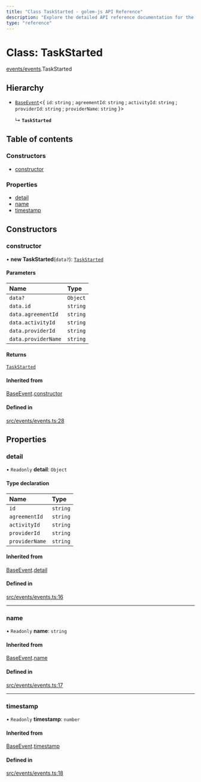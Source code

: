 ```yaml
---
title: "Class TaskStarted - golem-js API Reference"
description: "Explore the detailed API reference documentation for the Class TaskStarted within the golem-js SDK for the Golem Network."
type: "reference"
---
```

# Class: TaskStarted

[events/events](../modules/events_events).TaskStarted

## Hierarchy

- [`BaseEvent`](events_events.BaseEvent)<{ `id`: `string` ; `agreementId`: `string` ; `activityId`: `string` ; `providerId`: `string` ; `providerName`: `string`  }\>

  ↳ **`TaskStarted`**

## Table of contents

### Constructors

- [constructor](events_events.TaskStarted#constructor)

### Properties

- [detail](events_events.TaskStarted#detail)
- [name](events_events.TaskStarted#name)
- [timestamp](events_events.TaskStarted#timestamp)

## Constructors

### constructor

• **new TaskStarted**(`data?`): [`TaskStarted`](events_events.TaskStarted)

#### Parameters

| Name | Type |
| :------ | :------ |
| `data?` | `Object` |
| `data.id` | `string` |
| `data.agreementId` | `string` |
| `data.activityId` | `string` |
| `data.providerId` | `string` |
| `data.providerName` | `string` |

#### Returns

[`TaskStarted`](events_events.TaskStarted)

#### Inherited from

[BaseEvent](events_events.BaseEvent).[constructor](events_events.BaseEvent#constructor)

#### Defined in

[src/events/events.ts:28](https://github.com/golemfactory/golem-js/blob/552d481/src/events/events.ts#L28)

## Properties

### detail

• `Readonly` **detail**: `Object`

#### Type declaration

| Name | Type |
| :------ | :------ |
| `id` | `string` |
| `agreementId` | `string` |
| `activityId` | `string` |
| `providerId` | `string` |
| `providerName` | `string` |

#### Inherited from

[BaseEvent](events_events.BaseEvent).[detail](events_events.BaseEvent#detail)

#### Defined in

[src/events/events.ts:16](https://github.com/golemfactory/golem-js/blob/552d481/src/events/events.ts#L16)

___

### name

• `Readonly` **name**: `string`

#### Inherited from

[BaseEvent](events_events.BaseEvent).[name](events_events.BaseEvent#name)

#### Defined in

[src/events/events.ts:17](https://github.com/golemfactory/golem-js/blob/552d481/src/events/events.ts#L17)

___

### timestamp

• `Readonly` **timestamp**: `number`

#### Inherited from

[BaseEvent](events_events.BaseEvent).[timestamp](events_events.BaseEvent#timestamp)

#### Defined in

[src/events/events.ts:18](https://github.com/golemfactory/golem-js/blob/552d481/src/events/events.ts#L18)
